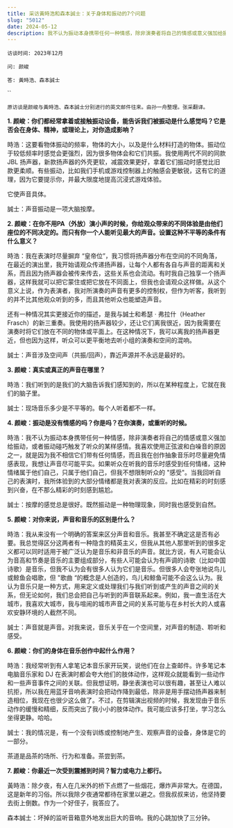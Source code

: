 ```yaml
---
title: 采访黃時浩和森本誠士：关于身体和振动的7个问题
slug: "5012"
date: 2024-05-12
description: 我不认为振动本身携带任何一种情感，除非演奏者将自己的情感或意义强加给振动，或者振动碰巧触发了听众的某样感情。
---
```

`访谈时间: 2023年12月`

`问: 颜峻`

`答: 黃時浩、森本誠士`

``

`原访谈是颜峻与黃時浩、森本誠士分别进行的英文邮件往来。由孙一舟整理。张采翻译。`







**1. 颜峻：你们都经常拿着或接触振动设备，能告诉我们被振动是什么感觉吗？它是否会在身体、精神，或理论上，对你造成影响？**



時浩：这要看物体振动的频率，物体的大小，以及是什么材料打造的物体。振动位于较低频率时感觉会更强烈，因为很多物体会和它们共振。我使用两代不同的同款 JBL 扬声器，新款扬声器的外壳更软，减震效果更好，拿着它们振动时感觉比旧款更柔顺。有些振动，比如我们手机或游戏控制器上的触感会更敏锐，这有它的道理，因为它要提示你，并最大限度地提高沉浸式游戏体验。



它使声音具体。



誠士：声音振动是一项大脑按摩。







**2. 颜峻：在你不用PA（外放）演小声的时候，你给观众带来的不同体验是由他们座位的不同决定的。而只有你一个人能听见最大的声音。设置这种不平等的条件有什么意义？**



時浩：我在表演时尽量摒弃 “皇帝位”，我习惯将扬声器分布在空间的不同角落，在最近的演出里，我开始请观众传递扬声器，让每个人都有各自与声音的距离和关系，而且因为扬声器会被传来传去，这些关系也会流动。有时我自己独享一个扬声器，这样我就可以把它蒙住或把它放在不同面上，但我也会请观众这样做。从这个意义上说，作为表演者，我对所演奏的声音有更多的控制权，但作为听客，我听到的并不比其他观众听到的多，而且其他听众也能塑造声音。



还有一种情况其实更接近你的描述，是我与誠士和希瑟 · 弗拉什（Heather Frasch）的新三重奏。我使用的扬声器较少，还让它们离我很近，因为我需要在演奏时将它们放在不同的物体或平面上。在这种情况下，我可以离我的扬声器更近，但也因为这样，听众可以更平衡地去听小组的演奏和空间的混响。



誠士：声音涉及空间声（共振/回声），靠近声源并不永远是最好的。









**3. 颜峻：真实或真正的声音在哪里？**



時浩：我们听到的是我们的大脑告诉我们感知到的，所以在某种程度上，它就在我们的脑子里。



誠士：现场音乐多少是不平等的。每个人听着都不一样。











**4. 颜峻：振动是没有情感的吗？你是吗？在你演奏，或重听的时候。**



時浩：我不认为振动本身携带任何一种情感，除非演奏者将自己的情感或意义强加给振动，或者振动碰巧触发了听众的某样感情。我喜欢使用正弦波和白噪音的原因之一，就是因为我不相信它们带有任何情感，而且我在创作抽象音乐时尽量避免情感表现，我想让声音尽可能平实。如果听众在听我的音乐时感受到任何情绪，这种情绪属于他们自己，只属于他们自己，但我不想限制听众的 "感受"。当我回听自己的表演时，我所体验到的大部分情绪都是我对表演的反应。比如在精彩的时刻感到兴奋，在不那么精彩的时刻感到尴尬。



誠士：按摩的感觉总是很好。既然振动是一种物理现象，同时我也感受到自然。









**5. 颜峻：对你来说，声音和音乐的区别是什么？**



時浩：我从来没有一个明确的答案来区分声音和音乐。我甚至不确定这是否有必要。我总觉得区分这两者有一种隐含的精英主义，但我从其他人那里听到的很多定义都可以同时适用于被广泛认为是音乐和非音乐的声音。就比方说，有人可能会认为音高和节奏是音乐的主要组成部分，有些人可能会认为有声调的诗歌（比如中国诗歌）是音乐，但我不认为会有很多人认为它们是音乐。但很多人会夸张地说鸟儿或鲸鱼会唱歌，但 "歌曲 “的概念是人创造的，鸟儿和鲸鱼可能不会这么认为。我认为音乐只是一种方式，用来定义或处理我们与我们听到或产生的声音之间的关系，但无论如何，我们总会把自己与听到的声音联系起来。例如，我一直生活在大城市，我喜欢大城市，我与喧闹的城市声音之间的关系可能与在乡村长大的人或喜欢安静环境的人截然不同。



誠士：声音就是声音。对我来说，音乐关乎在一个空间里，对声音的制造、聆听和感受。









**6. 颜峻：你们的身体在音乐创作中起什么作用？**



時浩：我经常听到有人拿笔记本音乐家开玩笑，说他们在台上查邮件。许多笔记本电脑音乐家和 DJ 在表演时都会夸大他们的肢体动作，这样观众就能看到一些动作和一些声音事件之间的关联。但我想证明，静坐表演也可以很有趣，甚至让人难以抗拒，所以我在用蓝牙音响表演时会把动作降到最低，除非是用手摆动扬声器来制造相位，我现在也很少这么做了。不过，在剪辑演出视频的时候，我发现由于音乐动作的缓慢和精细，反而突出了我小小的肢体动作。我可能应该多打坐，学习怎么坐得更静。哈哈。



誠士：我的情况是，有一个没有训练或控制地产生、观察声音的设备，身体是它的一部分。



茶道是品茶的场所、行为和准备。茶尝到茶。









**7. 颜峻：你最近一次受到震撼到时间？智力或电力上都行。**



黃時浩：除夕夜，有人在几米外的桥下点燃了一些烟花，爆炸声非常大。在德国，这是新年的习俗。所以我除夕夜通常都待在家里以避之。但我叔叔来访，他坚持要去街上倒数。作为一个好侄子，我答应了。



森本誠士：坏掉的监听音箱意外地发出巨大的音响。我的心跳加快了三分钟。
